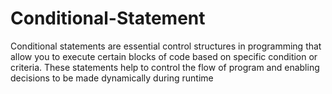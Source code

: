 # Conditional-Statement
Conditional statements are essential control structures in programming that allow you to execute certain blocks of code based on specific condition or criteria. These statements help to control the flow of program and enabling decisions to be made dynamically during runtime
